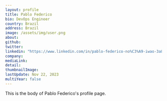 ```yaml
---
layout: profile
title: Pablo Federico
bio: DevOps Engineer
country: Brazil
address: Brazil
image: /assets/img/user.png
about: 
github: 
twitter:
linkedin: "https://www.linkedin.com/in/pablo-federico-no%C3%A9-iwao-3a8b97150/"
company: 
mediaLink:
detail: 
thumbnailImage:
lastUpdate: Nov 22, 2023
multiYear: false
---
```


This is the body of Pablo Federico's profile page.

